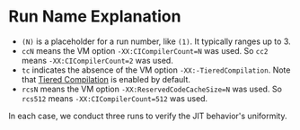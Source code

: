 # Run Name Explanation

* `(N)` is a placeholder for a run number, like `(1)`. It typically ranges up to 3.
* `ccN` means the VM option `-XX:CICompilerCount=N` was used. So `cc2` means `-XX:CICompilerCount=2` was used.
* `tc` indicates the absence of the VM option `-XX:-TieredCompilation`. Note that [Tiered Compilation](https://stackoverflow.com/a/38721975) is enabled by default.
* `rcsN` means the VM option `-XX:ReservedCodeCacheSize=N` was used. So `rcs512` means `-XX:CICompilerCount=512` was used.

In each case, we conduct three runs to verify the JIT behavior's uniformity.
